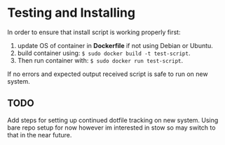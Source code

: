 # Testing and Installing

In order to ensure that install script is working properly first:

1. update OS of container in **Dockerfile** if not using Debian or Ubuntu.
2. build container using:
   `$ sudo docker build -t test-script`.
3. Then run container with:
   `$ sudo docker run test-script`.

If no errors and expected output received script is safe to run on new system.

## TODO

Add steps for setting up continued dotfile tracking on new system. Using bare
repo setup for now however im interested in stow so may switch to that in the
near future.
